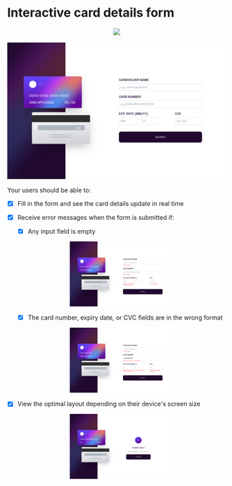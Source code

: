 # Interactive card details form

<p align="center">
  <a href="https://skillicons.dev">
    <img src="https://skillicons.dev/icons?i=ts,tailwind" />
  </a>
</p>

<p align="center">
  <img src="src/img/readme.png" alt="Readme">
</p>

Your users should be able to:

- [x] Fill in the form and see the card details update in real time
- [x] Receive error messages when the form is submitted if:

  - [x] Any input field is empty
  <p align="center">
    <img src="src/img/readme_error.png" alt="Readme - empty fields" width="50%">
  </p>

  - [x] The card number, expiry date, or CVC fields are in the wrong format
  <p align="center">
    <img src="src/img/readme_format.png" alt="Readme - wrong format" width="50%">
  </p>

- [x] View the optimal layout depending on their device's screen size
  <p align="center">
    <img src="src/img/readme_final.png" alt="Readme" width="50%">
  </p>
